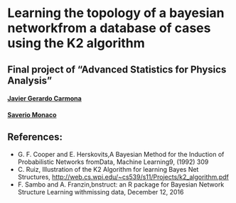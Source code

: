 # Learning the topology of a bayesian networkfrom a database of cases using the K2 algorithm
## Final project of “Advanced Statistics for Physics Analysis”

#### [Javier Gerardo Carmona](https://github.com/eigen-carmona/)
#### [Saverio Monaco](https://github.com/SaverioMonaco/)

## References:
* G. F. Cooper and E. Herskovits,A Bayesian Method for the Induction of Probabilistic Networks fromData, Machine Learning9, (1992) 309
* C. Ruiz, Illustration of the K2 Algorithm for learning Bayes Net Structures, http://web.cs.wpi.edu/~cs539/s11/Projects/k2_algorithm.pdf
* F. Sambo and A. Franzin,bnstruct:  an R package for Bayesian Network Structure Learning withmissing data, December 12, 2016
